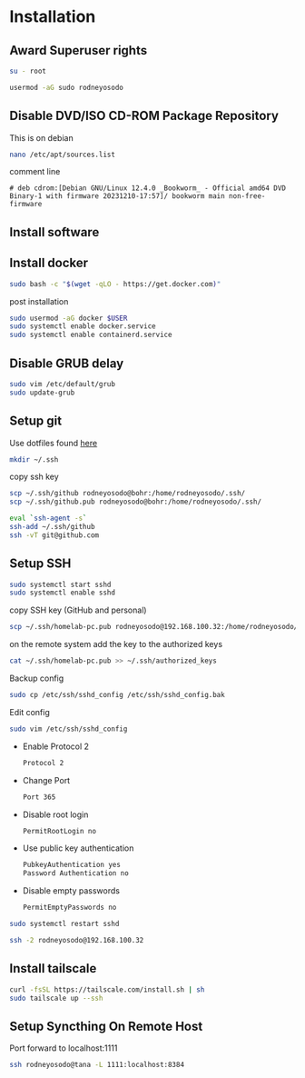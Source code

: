 # Installation

## Award Superuser rights

```bash
su - root
```

```bash
usermod -aG sudo rodneyosodo
```

## Disable DVD/ISO CD-ROM Package Repository

This is on debian

```bash
nano /etc/apt/sources.list
```

comment line

```list
# deb cdrom:[Debian GNU/Linux 12.4.0 _Bookworm_ - Official amd64 DVD Binary-1 with firmware 20231210-17:57]/ bookworm main non-free-firmware
```

## Install software

## Install docker

```bash
sudo bash -c "$(wget -qLO - https://get.docker.com)"
```

post installation

```bash
sudo usermod -aG docker $USER
sudo systemctl enable docker.service
sudo systemctl enable containerd.service
```

## Disable GRUB delay

```bash
sudo vim /etc/default/grub
sudo update-grub
```

## Setup git

Use dotfiles found [here](https://github.com/rodneyosodo/dotfiles/tree/main/config)

```bash
mkdir ~/.ssh
```

copy ssh key

```bash
scp ~/.ssh/github rodneyosodo@bohr:/home/rodneyosodo/.ssh/
scp ~/.ssh/github.pub rodneyosodo@bohr:/home/rodneyosodo/.ssh/
```

```bash
eval `ssh-agent -s`
ssh-add ~/.ssh/github
ssh -vT git@github.com
```

## Setup SSH

```bash
sudo systemctl start sshd
sudo systemctl enable sshd
```

copy SSH key (GitHub and personal)

```bash
scp ~/.ssh/homelab-pc.pub rodneyosodo@192.168.100.32:/home/rodneyosodo/.ssh/
```

on the remote system add the key to the authorized keys

```bash
cat ~/.ssh/homelab-pc.pub >> ~/.ssh/authorized_keys
```

Backup config

```bash
sudo cp /etc/ssh/sshd_config /etc/ssh/sshd_config.bak
```

Edit config

```bash
sudo vim /etc/ssh/sshd_config
```

- Enable Protocol 2

  ```bash
  Protocol 2
  ```

- Change Port

  ```bash
  Port 365
  ```

- Disable root login

  ```bash
  PermitRootLogin no
  ```

- Use public key authentication

  ```bash
  PubkeyAuthentication yes
  Password Authentication no
  ```

- Disable empty passwords

  ```bash
  PermitEmptyPasswords no
  ```

```bash
sudo systemctl restart sshd
```

```bash
ssh -2 rodneyosodo@192.168.100.32
```

## Install tailscale

```bash
curl -fsSL https://tailscale.com/install.sh | sh
sudo tailscale up --ssh
```

## Setup Syncthing On Remote Host

Port forward to localhost:1111

```bash
ssh rodneyosodo@tana -L 1111:localhost:8384
```
